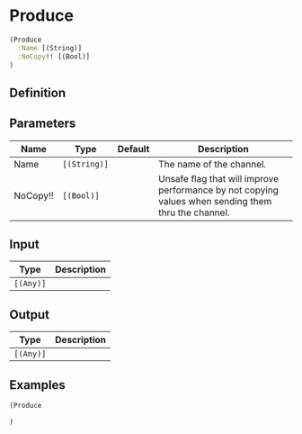# Produce

```clojure
(Produce
  :Name [(String)]
  :NoCopy!! [(Bool)]
)
```

## Definition


## Parameters
| Name | Type | Default | Description |
|------|------|---------|-------------|
| Name | `[(String)]` |  | The name of the channel. |
| NoCopy!! | `[(Bool)]` |  | Unsafe flag that will improve performance by not copying values when sending them thru the channel. |


## Input
| Type | Description |
|------|-------------|
| `[(Any)]` |  |


## Output
| Type | Description |
|------|-------------|
| `[(Any)]` |  |


## Examples

```clojure
(Produce

)
```
